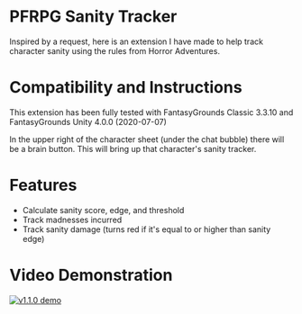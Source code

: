 # PFRPG Sanity Tracker
Inspired by a request, here is an extension I have made to help track character sanity using the rules from Horror Adventures.

# Compatibility and Instructions
This extension has been fully tested with FantasyGrounds Classic 3.3.10 and FantasyGrounds Unity 4.0.0 (2020-07-07)

In the upper right of the character sheet (under the chat bubble) there will be a brain button. This will bring up that character's sanity tracker.

# Features
* Calculate sanity score, edge, and threshold
* Track madnesses incurred
* Track sanity damage (turns red if it's equal to or higher than sanity edge)

# Video Demonstration
[![v1.1.0 demo](https://i.imgur.com/DPuIAkt.jpg)](https://www.youtube.com/watch?v=uuY4c72XhwI "Sanity Tracker - v1.1.0 - Click to Watch!")
